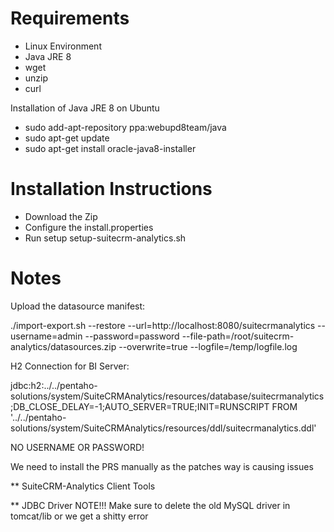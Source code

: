 # Requirements

* Linux Environment
* Java JRE 8
* wget
* unzip
* curl

Installation of Java JRE 8 on Ubuntu

* sudo add-apt-repository ppa:webupd8team/java
* sudo apt-get update
* sudo apt-get install oracle-java8-installer

# Installation Instructions

* Download the Zip
* Configure the install.properties
* Run setup setup-suitecrm-analytics.sh



# Notes

Upload the datasource manifest:

./import-export.sh --restore --url=http://localhost:8080/suitecrmanalytics --username=admin --password=password --file-path=/root/suitecrm-analytics/datasources.zip --overwrite=true --logfile=/temp/logfile.log

H2 Connection for BI Server:

jdbc:h2:../../pentaho-solutions/system/SuiteCRMAnalytics/resources/database/suitecrmanalytics;DB_CLOSE_DELAY=-1;AUTO_SERVER=TRUE;INIT=RUNSCRIPT FROM '../../pentaho-solutions/system/SuiteCRMAnalytics/resources/ddl/suitecrmanalytics.ddl'

NO USERNAME OR PASSWORD!

We need to install the PRS manually as the patches way is causing issues

** SuiteCRM-Analytics Client Tools



** JDBC Driver NOTE!!! Make sure to delete the old MySQL driver in tomcat/lib or we get a shitty error
